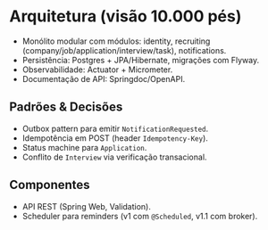 # Arquitetura (visão 10.000 pés)
- Monólito modular com módulos: identity, recruiting (company/job/application/interview/task), notifications.
- Persistência: Postgres + JPA/Hibernate, migrações com Flyway.
- Observabilidade: Actuator + Micrometer.
- Documentação de API: Springdoc/OpenAPI.

## Padrões & Decisões
- Outbox pattern para emitir `NotificationRequested`.
- Idempotência em POST (header `Idempotency-Key`).
- Status machine para `Application`.
- Conflito de `Interview` via verificação transacional.

## Componentes
- API REST (Spring Web, Validation).
- Scheduler para reminders (v1 com `@Scheduled`, v1.1 com broker).